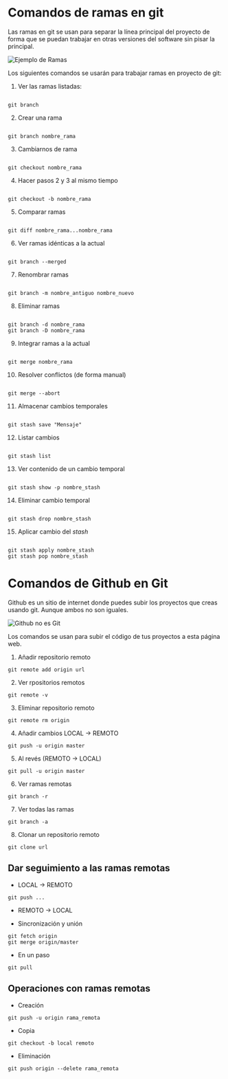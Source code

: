 # Comandos de ramas en git

Las ramas en git se usan para separar la línea principal del proyecto de forma que se puedan trabajar en otras versiones del software sin pisar la principal.

![Ejemplo de Ramas](https://www.paradigmadigital.com/wp-content/uploads/2016/08/Git4.jpg)

Los siguientes comandos se usarán para trabajar ramas en proyecto de git:

1. Ver las ramas listadas:

~~~

git branch

~~~

2. Crear una rama

~~~

git branch nombre_rama

~~~

3. Cambiarnos de rama

~~~

git checkout nombre_rama

~~~

4. Hacer pasos 2 y 3 al mismo tiempo

~~~

git checkout -b nombre_rama

~~~

5. Comparar ramas

~~~

git diff nombre_rama...nombre_rama

~~~

6. Ver ramas idénticas a la actual

~~~

git branch --merged

~~~

7. Renombrar ramas

~~~

git branch -m nombre_antiguo nombre_nuevo

~~~

8. Eliminar ramas

~~~

git branch -d nombre_rama
git branch -D nombre_rama

~~~

9. Integrar ramas a la actual

~~~

git merge nombre_rama

~~~

10. Resolver conflictos (de forma manual)

~~~

git merge --abort

~~~

11. Almacenar cambios temporales

~~~

git stash save "Mensaje"

~~~

12. Listar cambios

~~~

git stash list

~~~

13. Ver contenido de un cambio temporal

~~~

git stash show -p nombre_stash

~~~

14. Eliminar cambio temporal

~~~

git stash drop nombre_stash

~~~

15. Aplicar cambio del *stash*

~~~

git stash apply nombre_stash
git stash pop nombre_stash

~~~

# Comandos de Github en Git

Github es un sitio de internet donde puedes subir los proyectos que creas usando git. Aunque ambos no son iguales.

![Github no es Git](https://i.blogs.es/0bdd9c/github/450_1000.jpg)

Los comandos se usan para subir el código de tus proyectos a esta página web.

1. Añadir repositorio remoto

~~~
git remote add origin url
~~~

2. Ver rpositorios remotos

~~~
git remote -v
~~~

3. Eliminar repositorio remoto

~~~
git remote rm origin
~~~

4. Añadir cambios LOCAL -> REMOTO

~~~
git push -u origin master
~~~

5. Al revés (REMOTO -> LOCAL)

~~~
git pull -u origin master
~~~

6. Ver ramas remotas

~~~
git branch -r
~~~

7. Ver todas las ramas

~~~
git branch -a
~~~

8. Clonar un repositorio remoto

~~~
git clone url
~~~

## Dar seguimiento a las ramas remotas

* LOCAL -> REMOTO

~~~
git push ...
~~~

* REMOTO -> LOCAL

- Sincronización y unión

~~~
git fetch origin
git merge origin/master
~~~

- En un paso

~~~
git pull
~~~

## Operaciones con ramas remotas

* Creación

~~~
git push -u origin rama_remota
~~~

* Copia

~~~
git checkout -b local remoto
~~~

* Eliminación

~~~
git push origin --delete rama_remota
~~~
